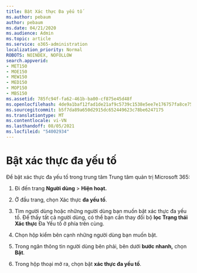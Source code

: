 ```yaml
---
title: Bật Xác thực Đa yếu tố
ms.author: pebaum
author: pebaum
ms.date: 04/21/2020
ms.audience: Admin
ms.topic: article
ms.service: o365-administration
localization_priority: Normal
ROBOTS: NOINDEX, NOFOLLOW
search.appverid:
- MET150
- MOE150
- MEW150
- MED150
- MOP150
- MBS150
ms.assetid: 785fc94f-fa62-461b-ba00-cf875e45d48f
ms.openlocfilehash: 4de9a1baf12fad1de21af9c5739c1538e5ee7e176757fa8ce7586aa3a7f2b71f
ms.sourcegitcommit: b5f7da89a650d2915dc652449623c78be6247175
ms.translationtype: MT
ms.contentlocale: vi-VN
ms.lasthandoff: 08/05/2021
ms.locfileid: "54002934"
---
```

# <a name="enable-multi-factor-authentication"></a>Bật xác thực đa yếu tố

Để bật xác thực đa yếu tố trong trung tâm Trung tâm quản trị Microsoft 365:

1. Đi đến trang **Người dùng** \> **Hiện hoạt.**
    
2. Ở đầu trang, chọn Xác thực **đa yếu tố**. 
    
3. Tìm người dùng hoặc những người dùng bạn muốn bật xác thực đa yếu tố. Để thấy tất cả người dùng, có thể bạn cần thay đổi bộ **lọc Trạng thái Xác thực** Đa Yếu tố ở phía trên cùng.
    
4. Chọn hộp kiểm bên cạnh những người dùng bạn muốn bật.
    
5.  Trong ngăn thông tin người dùng bên phải, bên dưới **bước nhanh,** chọn **Bật**. 
    
6. Trong hộp thoại mở ra, chọn bật **xác thực đa yếu tố**. 
    

